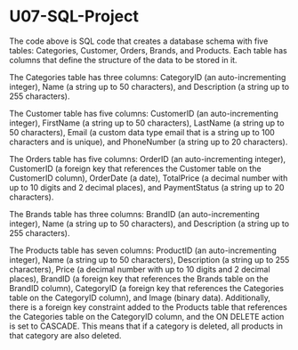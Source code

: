 # U07-SQL-Project

The code above is SQL code that creates a database schema with five tables: Categories, Customer, Orders, Brands, and Products. Each table has columns that define the structure of the data to be stored in it.

The Categories table has three columns: CategoryID (an auto-incrementing integer), Name (a string up to 50 characters), and Description (a string up to 255 characters).

The Customer table has five columns: CustomerID (an auto-incrementing integer), FirstName (a string up to 50 characters), LastName (a string up to 50 characters), Email (a custom data type email that is a string up to 100 characters and is unique), and PhoneNumber (a string up to 20 characters).

The Orders table has five columns: OrderID (an auto-incrementing integer), CustomerID (a foreign key that references the Customer table on the CustomerID column), OrderDate (a date), TotalPrice (a decimal number with up to 10 digits and 2 decimal places), and PaymentStatus (a string up to 20 characters).

The Brands table has three columns: BrandID (an auto-incrementing integer), Name (a string up to 50 characters), and Description (a string up to 255 characters).

The Products table has seven columns: ProductID (an auto-incrementing integer), Name (a string up to 50 characters), Description (a string up to 255 characters), Price (a decimal number with up to 10 digits and 2 decimal places), BrandID (a foreign key that references the Brands table on the BrandID column), CategoryID (a foreign key that references the Categories table on the CategoryID column), and Image (binary data). Additionally, there is a foreign key constraint added to the Products table that references the Categories table on the CategoryID column, and the ON DELETE action is set to CASCADE. This means that if a category is deleted, all products in that category are also deleted.
